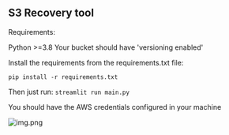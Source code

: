 ## S3 Recovery tool

Requirements:

Python >=3.8
Your bucket should have 'versioning enabled'

Install the requirements from the requirements.txt file:

````pip install -r requirements.txt ````

Then just run: ```streamlit run main.py```

You should have the AWS credentials configured in your machine

![img.png](img.png)